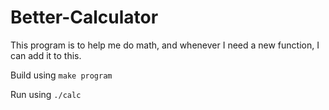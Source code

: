 # Better-Calculator

This program is to help me do math, and whenever I need a new function, I can add it to this. 

Build using ```make program```

Run using ```./calc```
